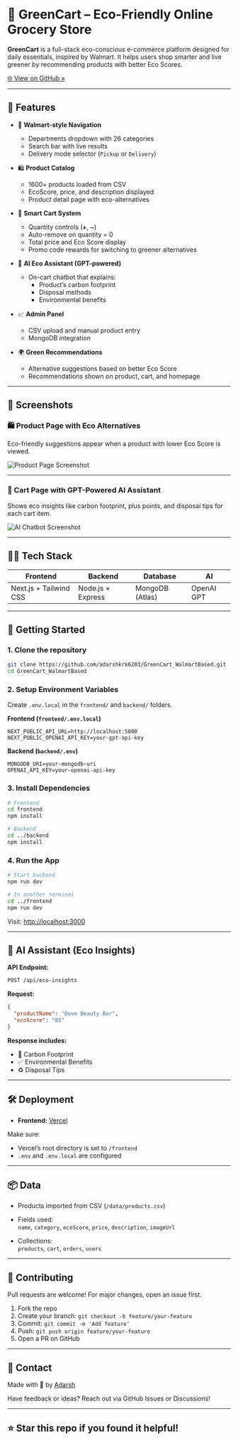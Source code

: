 
# 🛒 GreenCart – Eco-Friendly Online Grocery Store

**GreenCart** is a full-stack eco-conscious e-commerce platform designed for daily essentials, inspired by Walmart. It helps users shop smarter and live greener by recommending products with better Eco Scores.

[🌐 View on GitHub »](https://github.com/adarshkrk6203/GreenCart_WalmartBased.git)

---

## 🌿 Features

- 🧭 **Walmart-style Navigation**  
  - Departments dropdown with 26 categories  
  - Search bar with live results  
  - Delivery mode selector (`Pickup` or `Delivery`)

- 🛍️ **Product Catalog**  
  - 1600+ products loaded from CSV  
  - EcoScore, price, and description displayed  
  - Product detail page with eco-alternatives

- 🛒 **Smart Cart System**  
  - Quantity controls (`➕`, `➖`)  
  - Auto-remove on quantity = 0  
  - Total price and Eco Score display  
  - Promo code rewards for switching to greener alternatives

- 🤖 **AI Eco Assistant (GPT-powered)**  
  - On-cart chatbot that explains:
    - Product’s carbon footprint  
    - Disposal methods  
    - Environmental benefits

- 📈 **Admin Panel**  
  - CSV upload and manual product entry  
  - MongoDB integration

- 🌍 **Green Recommendations**  
  - Alternative suggestions based on better Eco Score  
  - Recommendations shown on product, cart, and homepage

---

## 📸 Screenshots

### 🛍️ Product Page with Eco Alternatives
Eco-friendly suggestions appear when a product with lower Eco Score is viewed.

![Product Page Screenshot](https://res.cloudinary.com/dqb4rgzpq/image/upload/v1752186796/Screenshot_2025-07-11_040147_x15g5a.png)

---

### 🤖 Cart Page with GPT-Powered AI Assistant
Shows eco insights like carbon footprint, plus points, and disposal tips for each cart item.

![AI Chatbot Screenshot](https://res.cloudinary.com/dqb4rgzpq/image/upload/v1752186793/Screenshot_2025-07-11_040221_tc12dl.png)

---

## 🧑‍💻 Tech Stack

| Frontend | Backend | Database | AI |
|---------|---------|----------|----|
| Next.js + Tailwind CSS | Node.js + Express | MongoDB (Atlas) | OpenAI GPT |

---

## 🚀 Getting Started

### 1. Clone the repository

```bash
git clone https://github.com/adarshkrk6203/GreenCart_WalmartBased.git
cd GreenCart_WalmartBased
```

### 2. Setup Environment Variables

Create `.env.local` in the `frontend/` and `backend/` folders.

**Frontend (`frontend/.env.local`)**
```env
NEXT_PUBLIC_API_URL=http://localhost:5000
NEXT_PUBLIC_OPENAI_API_KEY=your-gpt-api-key
```

**Backend (`backend/.env`)**
```env
MONGODB_URI=your-mongodb-uri
OPENAI_API_KEY=your-openai-api-key
```

### 3. Install Dependencies

```bash
# Frontend
cd frontend
npm install

# Backend
cd ../backend
npm install
```

### 4. Run the App

```bash
# Start backend
npm run dev

# In another terminal
cd ../frontend
npm run dev
```

Visit: [http://localhost:3000](http://localhost:3000)

---

## 🧪 AI Assistant (Eco Insights)

**API Endpoint:**

```bash
POST /api/eco-insights
```

**Request:**
```json
{
  "productName": "Dove Beauty Bar",
  "ecoScore": "85"
}
```

**Response includes:**
- 🌱 Carbon Footprint
- ✅ Environmental Benefits
- ♻️ Disposal Tips

---

## 🛠️ Deployment

- **Frontend:** [Vercel](https://vercel.com)


Make sure:
- Vercel’s root directory is set to `/frontend`
- `.env` and `.env.local` are configured

---

## 📦 Data

- Products imported from CSV (`/data/products.csv`)
- Fields used:  
  `name`, `category`, `ecoScore`, `price`, `description`, `imageUrl`

- Collections:  
  `products`, `cart`, `orders`, `users`

---

## 🤝 Contributing

Pull requests are welcome! For major changes, open an issue first.

1. Fork the repo
2. Create your branch: `git checkout -b feature/your-feature`
3. Commit: `git commit -m 'Add feature'`
4. Push: `git push origin feature/your-feature`
5. Open a PR on GitHub

---

## 📧 Contact

Made with 💚 by [Adarsh](https://github.com/adarshkrk6203)

Have feedback or ideas? Reach out via GitHub Issues or Discussions!

---

## ⭐️ Star this repo if you found it helpful!
